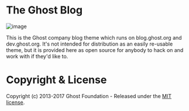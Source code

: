 # The Ghost Blog

![image](https://cloud.githubusercontent.com/assets/120485/8188178/20c05762-144c-11e5-9ae2-dee093b617c0.png)

This is the Ghost company blog theme which runs on blog.ghost.org and dev.ghost.org. It's not intended for distribution as an easily re-usable theme, but it is provided here as open source for anybody to hack on and work with if they'd like to.

# Copyright & License

Copyright (c) 2013-2017 Ghost Foundation - Released under the [MIT license](LICENSE).
